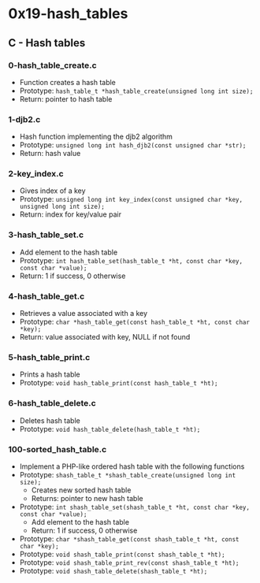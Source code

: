 # 0x19-hash_tables

## C - Hash tables
### 0-hash_table_create.c
* Function creates a hash table
* Prototype: `hash_table_t *hash_table_create(unsigned long int size);`
* Return: pointer to hash table

### 1-djb2.c
* Hash function implementing the djb2 algorithm
* Prototype: `unsigned long int hash_djb2(const unsigned char *str);`
* Return: hash value

### 2-key_index.c
* Gives index of a key
* Prototype: `unsigned long int key_index(const unsigned char *key, unsigned long int size);`
* Return: index for key/value pair

### 3-hash_table_set.c
* Add element to the hash table
* Prototype: `int hash_table_set(hash_table_t *ht, const char *key, const char *value);`
* Return: 1 if success, 0 otherwise

### 4-hash_table_get.c
* Retrieves a value associated with a key
* Prototype: `char *hash_table_get(const hash_table_t *ht, const char *key);`
* Return: value associated with key, NULL if not found

### 5-hash_table_print.c
* Prints a hash table
* Prototype: `void hash_table_print(const hash_table_t *ht);`

### 6-hash_table_delete.c
* Deletes hash table
* Prototype: `void hash_table_delete(hash_table_t *ht);`

### 100-sorted_hash_table.c
* Implement a PHP-like ordered hash table with the following functions
* Prototype: `shash_table_t *shash_table_create(unsigned long int size);`
  * Creates new sorted hash table
  * Returns: pointer to new hash table
* Prototype: `int shash_table_set(shash_table_t *ht, const char *key, const char *value);`
  * Add element to the hash table
  * Return: 1 if success, 0 otherwise
* Prototype: `char *shash_table_get(const shash_table_t *ht, const char *key);`
* Prototype: `void shash_table_print(const shash_table_t *ht);`
* Prototype: `void shash_table_print_rev(const shash_table_t *ht);`
* Prototype: `void shash_table_delete(shash_table_t *ht);`
